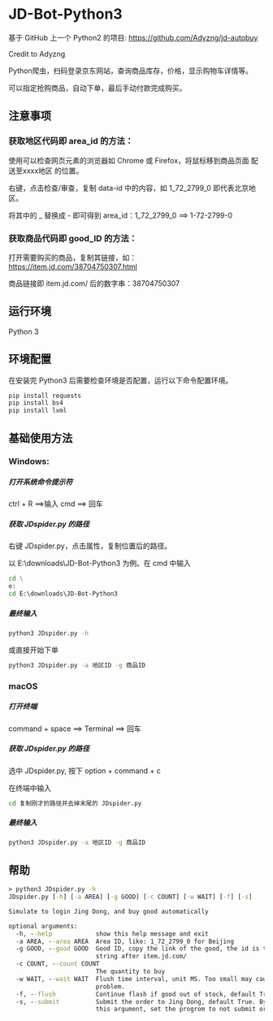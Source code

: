# JD-Bot-Python3

基于 GitHub 上一个 Python2 的项目: https://github.com/Adyzng/jd-autobuy

Credit to Adyzng

Python爬虫，扫码登录京东网站，查询商品库存，价格，显示购物车详情等。

可以指定抢购商品，自动下单，最后手动付款完成购买。

## 注意事项

### 获取地区代码即 area_id 的方法：

使用可以检查网页元素的浏览器如 Chrome 或 Firefox，将鼠标移到商品页面 配送至xxxx地区 的位置。

右键，点击检查/审查，复制 data-id 中的内容，如 1_72_2799_0 即代表北京地区。

将其中的 _ 替换成 - 即可得到 area_id：1_72_2799_0 ==> 1-72-2799-0

### 获取商品代码即 good_ID 的方法：

打开需要购买的商品，复制其链接，如：https://item.jd.com/38704750307.html

商品链接即 item.jd.com/ 后的数字串：38704750307


## 运行环境
Python 3

## 环境配置

在安装完 Python3 后需要检查环境是否配置，运行以下命令配置环境。

``` Python
pip install requests
pip install bs4
pip install lxml
```

## 基础使用方法

### Windows:

##### 打开系统命令提示符

ctrl + R ==>输入 cmd ==> 回车

##### 获取 JDspider.py 的路径

右键 JDspider.py，点击属性，复制位置后的路径。

以 E:\downloads\JD-Bot-Python3 为例。在 cmd 中输入

```cmd
cd \
e:
cd E:\downloads\JD-Bot-Python3
```

##### 最终输入

```cmd
python3 JDspider.py -h 
```

或直接开始下单

```cmd
python3 JDspider.py -a 地区ID -g 商品ID
```

### macOS

##### 打开终端

command + space ==> Terminal ==> 回车

##### 获取 JDspider.py 的路径

选中 JDspider.py, 按下 option + command + c

在终端中输入

```cmd
cd 复制刚才的路径并去掉末尾的 JDspider.py
```

##### 最终输入

```cmd
python3 JDspider.py -a 地区ID -g 商品ID
```

## 帮助

``` cmd
> python3 JDspider.py -h
JDspider.py [-h] [-a AREA] [-g GOOD] [-c COUNT] [-w WAIT] [-f] [-s]

Simulate to login Jing Dong, and buy good automatically

optional arguments:
  -h, --help            show this help message and exit
  -a AREA, --area AREA  Area ID, like: 1_72_2799_0 for Beijing
  -g GOOD, --good GOOD  Good ID, copy the link of the good, the id is the
                        string after item.jd.com/
  -c COUNT, --count COUNT
                        The quantity to buy
  -w WAIT, --wait WAIT  Flush time interval, unit MS. Too small may cause
                        problem.
  -f, --flush           Continue flash if good out of stock, default True.
  -s, --submit          Submit the order to Jing Dong, default True. By adding
                        this argument, set the progrom to not submit order
```

